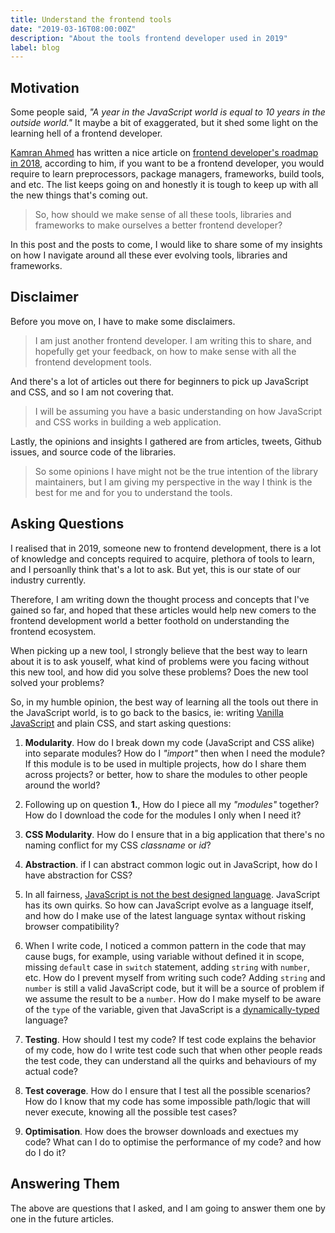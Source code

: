 ```yaml
---
title: Understand the frontend tools
date: "2019-03-16T08:00:00Z"
description: "About the tools frontend developer used in 2019"
label: blog
---
```


## Motivation

Some people said, _"A year in the JavaScript world is equal to 10 years in the outside world."_ It maybe a bit of exaggerated, but it shed some light on the learning hell of a frontend developer.

[Kamran Ahmed](https://medium.com/@kamranahmedse) has written a nice article on [frontend developer's roadmap in 2018](https://medium.com/tech-tajawal/modern-frontend-developer-in-2018-4c2072fa2b9c), according to him, if you want to be a frontend developer, you would require to learn preprocessors, package managers, frameworks, build tools, and etc. The list keeps going on and honestly it is tough to keep up with all the new things that's coming out.

> So, how should we make sense of all these tools, libraries and frameworks to make ourselves a better frontend developer?

In this post and the posts to come, I would like to share some of my insights on how I navigate around all these ever evolving tools, libraries and frameworks.

## Disclaimer

Before you move on, I have to make some disclaimers.

> I am just another frontend developer. I am writing this to share, and hopefully get your feedback, on how to make sense with all the frontend development tools.

And there's a lot of articles out there for beginners to pick up JavaScript and CSS, and so I am not covering that.

> I will be assuming you have a basic understanding on how JavaScript and CSS works in building a web application.

Lastly, the opinions and insights I gathered are from articles, tweets, Github issues, and source code of the libraries.

> So some opinions I have might not be the true intention of the library maintainers, but I am giving my perspective in the way I think is the best for me and for you to understand the tools.

## Asking Questions

I realised that in 2019, someone new to frontend development, there is a lot of knowledge and concepts required to acquire, plethora of tools to learn, and I persoanlly think that's a lot to ask. But yet, this is our state of our industry currently.

Therefore, I am writing down the thought process and concepts that I've gained so far, and hoped that these articles would help new comers to the frontend development world a better foothold on understanding the frontend ecosystem.

When picking up a new tool, I strongly believe that the best way to learn about it is to ask youself, what kind of problems were you facing without this new tool, and how did you solve these problems? Does the new tool solved your problems?

So, in my humble opinion, the best way of learning all the tools out there in the JavaScript world, is to go back to the basics, ie: writing [Vanilla JavaScript](https://stackoverflow.com/a/20435744/1513547) and plain CSS, and start asking questions:

1. **Modularity**. How do I break down my code (JavaScript and CSS alike) into separate modules? How do I _"import"_ then when I need the module? If this module is to be used in multiple projects, how do I share them across projects? or better, how to share the modules to other people around the world?

2. Following up on question **1.**, How do I piece all my _"modules"_ together? How do I download the code for the modules I only when I need it?

3. **CSS Modularity**. How do I ensure that in a big application that there's no naming conflict for my CSS _classname_ or _id_?

4. **Abstraction**. if I can abstract common logic out in JavaScript, how do I have abstraction for CSS?

5. In all fairness, [JavaScript is not the best designed language](https://github.com/getify/You-Dont-Know-JS). JavaScript has its own quirks. So how can JavaScript evolve as a language itself, and how do I make use of the latest language syntax without risking browser compatibility?

6. When I write code, I noticed a common pattern in the code that may cause bugs, for example, using variable without defined it in scope, missing `default` case in `switch` statement, adding `string` with `number`, etc. How do I prevent myself from writing such code? Adding `string` and `number` is still a valid JavaScript code, but it will be a source of problem if we assume the result to be a `number`. How do I make myself to be aware of the `type` of the variable, given that JavaScript is a [dynamically-typed ](https://developer.mozilla.org/en-US/docs/Glossary/Dynamic_typing) language?

7. **Testing**. How should I test my code? If test code explains the behavior of my code, how do I write test code such that when other people reads the test code, they can understand all the quirks and behaviours of my actual code?

8. **Test coverage**. How do I ensure that I test all the possible scenarios? How do I know that my code has some impossible path/logic that will never execute, knowing all the possible test cases?

9. **Optimisation**. How does the browser downloads and exectues my code? What can I do to optimise the performance of my code? and how do I do it?

## Answering Them

The above are questions that I asked, and I am going to answer them one by one in the future articles.
